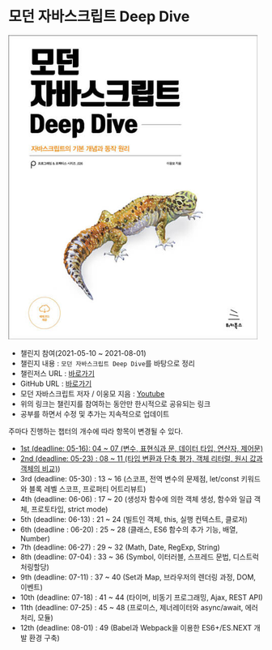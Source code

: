 # 모던 자바스크립트 Deep Dive

![title](title.jpg)

- 챌린지 참여(2021-05-10 ~ 2021-08-01)
- 챌린지 내용 : `모던 자바스크립트 Deep Dive`를 바탕으로 정리
- 챌린저스 URL : [바로가기](https://chlngers.onelink.me/Ju7U/31a95cd)
- GitHub URL : [바로가기](https://github.com/dynamic-programmers/modern-js-deep-dive)
- 모던 자바스크립트 저자 / 이웅모 지음 : [Youtube](https://www.youtube.com/channel/UCmcB2RZ8OjfS1vqdaGDxzjw/playlists)
- 위의 링크는 챌린지를 참여하는 동안만 한시적으로 공유되는 링크
- 공부를 하면서 수정 및 추가는 지속적으로 업데이트

주마다 진행하는 챕터의 개수에 따라 항목이 변경될 수 있다.

- [1st (deadline: 05-16): 04 ~ 07 (변수, 표현식과 문, 데이터 타입, 연산자, 제어문)](<1st(04~08).md>)
- [2nd (deadline: 05-23) : 08 ~ 11 (타입 변환과 단축 평가, 객체 리터럴, 원시 값과 객체의 비교)](<2nd(08~11).md>))
- 3rd (deadline: 05-30) : 13 ~ 16 (스코프, 전역 변수의 문제점, let/const 키워드와 블록 레벨 스코프, 프로퍼티 어트리뷰트)
- 4th (deadline: 06-06) : 17 ~ 20 (생성자 함수에 의한 객체 생성, 함수와 일급 객체, 프로토타입, strict mode)
- 5th (deadline: 06-13) : 21 ~ 24 (빌트인 객체, this, 실행 컨텍스트, 클로저)
- 6th (deadline : 06-20) : 25 ~ 28 (클래스, ES6 함수의 추가 기능, 배열, Number)
- 7th (deadline: 06-27) : 29 ~ 32 (Math, Date, RegExp, String)
- 8th (deadline: 07-04) : 33 ~ 36 (Symbol, 이터러블, 스프레드 문법, 디스트럭처링할당)
- 9th (deadline: 07-11) : 37 ~ 40 (Set과 Map, 브라우저의 렌더링 과정, DOM, 이벤트)
- 10th (deadline: 07-18) : 41 ~ 44 (타이머, 비동기 프로그래밍, Ajax, REST API)
- 11th (deadline: 07-25) : 45 ~ 48 (프로미스, 제너레이터와 async/await, 에러처리, 모듈)
- 12th (deadline: 08-01) : 49 (Babel과 Webpack을 이용한 ES6+/ES.NEXT 개발 환경 구축)

